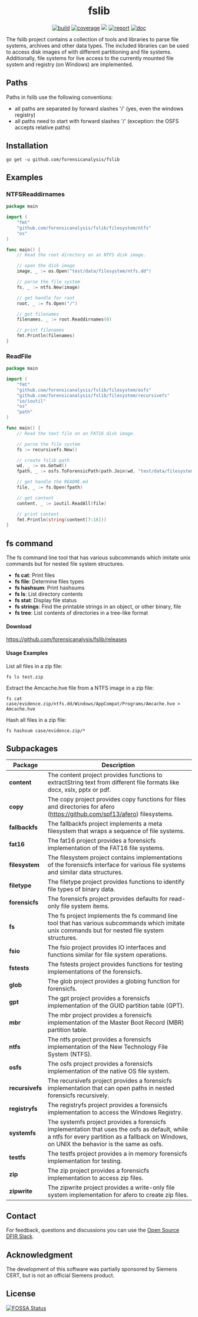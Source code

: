 <h1 align="center">fslib</h1>

<p  align="center">
 <a href="https://github.com/forensicanalysis/fslib/actions"><img src="https://github.com/forensicanalysis/fslib/workflows/CI/badge.svg" alt="build" /></a>
 <a href="https://codecov.io/gh/forensicanalysis/fslib"><img src="https://codecov.io/gh/forensicanalysis/fslib/branch/master/graph/badge.svg" alt="coverage" /></a>
<a href="https://app.fossa.io/projects/git%2Bgithub.com%2Fforensicanalysis%2Ffslib?ref=badge_shield" alt="FOSSA Status"><img src="https://app.fossa.io/api/projects/git%2Bgithub.com%2Fforensicanalysis%2Ffslib.svg?type=shield"/></a>
 <a href="https://goreportcard.com/report/github.com/forensicanalysis/fslib"><img src="https://goreportcard.com/badge/github.com/forensicanalysis/fslib" alt="report" /></a>
 <a href="https://pkg.go.dev/github.com/forensicanalysis/fslib"><img src="https://img.shields.io/badge/go.dev-documentation-007d9c?logo=go&logoColor=white" alt="doc" /></a>
</p>


The fslib project contains a collection of tools and libraries to parse file
systems, archives and other data types. The included libraries can be used to
access disk images of with different partitioning and file systems.
Additionally, file systems for live access to the currently mounted file system
and registry (on Windows) are implemented.

## Paths
Paths in fslib use the following conventions:

- all paths are separated by forward slashes '/' (yes, even the windows registry)
- all paths need to start with forward slashes '/' (exception: the OSFS accepts relative paths)


## Installation

``` shell
go get -u github.com/forensicanalysis/fslib
```



## Examples

### NTFSReaddirnames
``` go
package main

import (
	"fmt"
	"github.com/forensicanalysis/fslib/filesystem/ntfs"
	"os"
)

func main() {
	// Read the root directory on an NTFS disk image.

	// open the disk image
	image, _ := os.Open("test/data/filesystem/ntfs.dd")

	// parse the file system
	fs, _ := ntfs.New(image)

	// get handle for root
	root, _ := fs.Open("/")

	// get filenames
	filenames, _ := root.Readdirnames(0)

	// print filenames
	fmt.Println(filenames)
}

```

### ReadFile
``` go
package main

import (
	"fmt"
	"github.com/forensicanalysis/fslib/filesystem/osfs"
	"github.com/forensicanalysis/fslib/filesystem/recursivefs"
	"io/ioutil"
	"os"
	"path"
)

func main() {
	// Read the text file on an FAT16 disk image.

	// parse the file system
	fs := recursivefs.New()

	// create fslib path
	wd, _ := os.Getwd()
	fpath, _ := osfs.ToForensicPath(path.Join(wd, "test/data/filesystem/fat16.dd/README.md"))

	// get handle the README.md
	file, _ := fs.Open(fpath)

	// get content
	content, _ := ioutil.ReadAll(file)

	// print content
	fmt.Println(string(content[7:16]))
}

```






## fs command

The fs command line tool that has various subcommands which imitate unix commands
but for nested file system structures.

 - **fs cat**: Print files
 - **fs file**: Determine files types
 - **fs hashsum**: Print hashsums
 - **fs ls**: List directory contents
 - **fs stat**: Display file status
 - **fs strings**: Find the printable strings in an object, or other binary, file
 - **fs tree**: List contents of directories in a tree-like format


#### Download

https://github.com/forensicanalysis/fslib/releases

#### Usage Examples

List all files in a zip file:
```
fs ls test.zip
```

Extract the Amcache.hve file from a NTFS image in a zip file:

```
fs cat case/evidence.zip/ntfs.dd/Windows/AppCompat/Programs/Amcache.hve > Amcache.hve
```

Hash all files in a zip file:
```
fs hashsum case/evidence.zip/*
```



## Subpackages

| Package | Description |
| --- | --- |
| **content** | The content project provides functions to extractString text from different file formats like docx, xslx, pptx or pdf. |
| **copy** | The copy project provides copy functions for files and directories for afero (https://github.com/spf13/afero) filesystems. |
| **fallbackfs** | The fallbackfs project implements a meta filesystem that wraps a sequence of file systems. |
| **fat16** | The fat16 project provides a forensicfs implementation of the FAT16 file systems. |
| **filesystem** | The filesystem project contains implementations of the forensicfs interface for various file systems and similar data structures. |
| **filetype** | The filetype project provides functions to identify file types of binary data. |
| **forensicfs** | The forensicfs project provides defaults for read-only file system items. |
| **fs** | The fs project implements the fs command line tool that has various subcommands which imitate unix commands but for nested file system structures. |
| **fsio** | The fsio project provides IO interfaces and functions similar for file system operations. |
| **fstests** | The fstests project provides functions for testing implementations of the forensicfs. |
| **glob** | The glob project provides a globing function for forensicfs. |
| **gpt** | The gpt project provides a forensicfs implementation of the GUID partition table (GPT). |
| **mbr** | The mbr project provides a forensicfs implementation of the Master Boot Record (MBR) partition table. |
| **ntfs** | The ntfs project provides a forensicfs implementation of the New Technology File System (NTFS). |
| **osfs** | The osfs project provides a forensicfs implementation of the native OS file system. |
| **recursivefs** | The recursivefs project provides a forensicfs implementation that can open paths in nested forensicfs recursively. |
| **registryfs** | The registryfs project provides a forensicfs implementation to access the Windows Registry. |
| **systemfs** | The systemfs project provides a forensicfs implementation that uses the osfs as default, while a ntfs for every partition as a fallback on Windows, on UNIX the behavior is the same as osfs. |
| **testfs** | The testfs project provides a in memory forensicfs implementation for testing. |
| **zip** | The zip project provides a forensicfs implementation to access zip files. |
| **zipwrite** | The zipwrite project provides a write-only file system implementation for afero to create zip files. |


## Contact

For feedback, questions and discussions you can use the [Open Source DFIR Slack](https://github.com/open-source-dfir/slack).

## Acknowledgment

The development of this software was partially sponsored by Siemens CERT, but
is not an official Siemens product.


## License
[![FOSSA Status](https://app.fossa.io/api/projects/git%2Bgithub.com%2Fforensicanalysis%2Ffslib.svg?type=large)](https://app.fossa.io/projects/git%2Bgithub.com%2Fforensicanalysis%2Ffslib?ref=badge_large)
